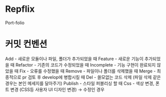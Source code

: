 # Repflix
Port-folio

# 커밋 컨벤션
Add - 새로운 모듈이나 파일, 폴더가 추가되었을 때
Feature - 새로운 기능이 추가되었을 때
Refactor - 기존의 코드가 수정되었을 때
Incomplete - 기능 구현이 완료되지 않았을 때
Fix - 오류를 수정했을 때
Remove - 파일이나 폴더를 삭제했을 때
Merge - 최종적으로 pr 검토 후 develop에 병합시킬 때
Del - 쓸모없는 코드 삭제 (파일 삭제 같은 경우는 본인 메세지를 달아주기)
Publish - 스타일 퍼블리싱 할 때
Css - 색상 변경, 폰트 변경 (CSS등 사용자 UI 디자인 변경) → 수정인 경우
